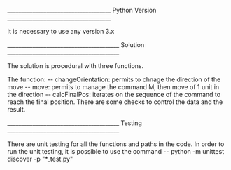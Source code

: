 _____________________________________ Python Version _____________________________________

It is necessary to use any version 3.x

________________________________________ Solution ________________________________________

The solution is procedural with three functions.

The function:
	-- changeOrientation:
		permits to chnage the direction of the move
	-- move:
		permits to manage the command M, then move of 1 unit in the direction
	-- calcFinalPos:
		iterates on the sequence of the command to reach the final position.
		There are some checks to control the data and the result.

________________________________________ Testing ________________________________________

There are unit testing for all the functions and paths in the code. In order to run the
unit testing, it is possible to use the command
	-- python -m unittest discover -p "*_test.py"
